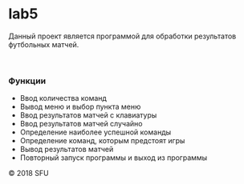 # lab5
<p>Данный проект является программой для обработки результатов футбольных матчей.</p>
<br>
<h3>Функции</h3>
<ul>
<li>Ввод количества команд</li>
<li>Вывод меню и выбор пункта меню</li>
<li>Ввод результатов матчей с клавиатуры</li>
<li>Ввод результатов матчей случайно</li>
<li>Определение наиболее успешной команды</li>
<li>Определение команд, которым предстоят игры</li>
<li>Вывод результатов матчей</li>
<li>Повторный запуск программы и выход из программы</li>
</ul>
<p>© 2018 SFU</p>
